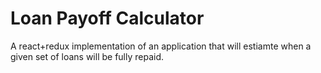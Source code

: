# Loan Payoff Calculator

A react+redux implementation of an application that will estiamte when a given set of loans will be fully repaid.